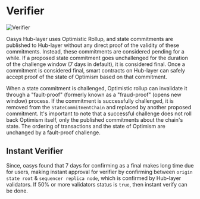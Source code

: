 # Verifier

![Verifier](/img/docs/techdocs/verifier/verifier.png)

Oasys Hub-layer uses Optimistic Rollup, and state commitments are published to Hub-layer without any direct proof of the validity of these commitments. Instead, these commitments are considered pending for a while. If a proposed state commitment goes unchallenged for the duration of the challenge window (7 days in default), it is considered final. Once a commitment is considered final, smart contracts on Hub-layer can safely accept proof of the state of Optimism based on that commitment.

When a state commitment is challenged, Optimistic rollup can invalidate it through a "fault-proof" (formerly known as a "fraud-proof" (opens new window) process. If the commitment is successfully challenged, it is removed from the `StateCommitmentChain` and replaced by another proposed commitment. It's important to note that a successful challenge does not roll back Optimism itself, only the published commitments about the chain's state. The ordering of transactions and the state of Optimism are unchanged by a fault-proof challenge.


## Instant Verifier

Since, oasys found that 7 days for confirming as a final makes long time due for users, making instant approval for verifier by confirming between `origin state root` & `sequencer replica node`, which is confirmed by Hub-layer validators.
If 50% or more validators status is `true`, then instant verify can be done. 